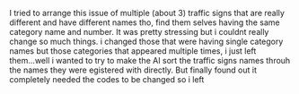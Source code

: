 I tried to arrange this issue of multiple (about 3) traffic signs that are really different and have different names tho, find them selves having the same category name and number. It was pretty stressing but i couldnt really change so much things.
i changed those that were having single category names but those categories that appeared multiple times, i just left them...well i wanted to try to make the AI sort the traffic signs names throuh the names they were egistered with directly. But finally found out it completely needed the codes to be changed so i left
